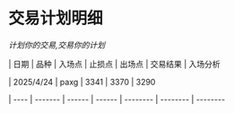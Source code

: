 # 交易计划明细

_计划你的交易,交易你的计划_

| 日期  | 品种 | 入场点 | 止损点 | 出场点 | 交易结果  | 入场分析

| 2025/4/24 | paxg | 3341 | 3370 | 3290 

| ---- | ------- | ------ | ------ | -------- | -------- | -------- 
